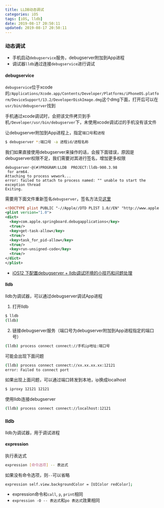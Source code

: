 ```yaml
---
title: LLDB动态调试
categories: iOS
tags: [iOS, lldb]
date: 2019-08-17 20:50:11
updated: 2019-08-17 20:50:11
---
```





### 动态调试
* 手机启动`debugservice`服务，debugserver附加到App进程
* 调试器`lldb`通过连接`debugservice`进行调试


#### debugservice
`debugservice`位于xcode的`/Applications/Xcode.app/Contents/Developer/Platforms/iPhoneOS.platform/DeviceSupport/13.2/DeveloperDiskImage.dmg`这个dmg下面，打开后可以在`usr/bin/debugserver`找到

手机通过xcode调试时，会把该文件拷贝到手机`/Developer/usr/bin/debugserver`下，未使用xcode调试过的手机没有该文件

让debugserver附加到App进程上，指定`端口号`和`进程`
```sh
$ debugserver *:端口号 -a 进程id/进程名称
```

我们如果直接使用debugserver来操作的话，会报下面错误，原因是debugserver权限不足，我们需要对其进行签名，增加更多权限
```
debugserver-@(#)PROGRAM:LLDB  PROJECT:lldb-900.3.98
 for arm64.
Attaching to process wework...
error: failed to attach to process named: "" unable to start the exception thread
Exiting.
```

需要用下面文件重新签名`debugserver`，签名方法见[这里](https://blog.bombox.org//2020-02-04/ios-entitlement/)
```xml
<!DOCTYPE plist PUBLIC "-//Apple//DTD PLIST 1.0//EN" "http://www.apple.com/DTDs/PropertyList-1.0.dtd">
<plist version="1.0">
<dict>
  <key>com.apple.springboard.debugapplications</key>
  <true/>
  <key>get-task-allow</key>
  <true/>
  <key>task_for_pid-allow</key>
  <true/>
  <key>run-unsigned-code</key>
  <true/>
</dict>
</plist>
```

- [iOS12 下配置debugserver + lldb调试环境的小技巧和问题处理](http://www.iosre.com/t/ios12-debugserver-lldb/14429)

#### lldb
lldb为调试器，可以通过debugserver调试App进程

1. 打开lldb
```sh
$ lldb 
(lldb) 
```
2. 链接debugserver服务（端口号为debugserver附加到App进程指定的端口号）
```sh
(lldb) process connect connect://手机ip地址:端口号
```

可能会出现下面问题
```sh
(lldb) process connect connect://xx.xx.xx.xx:12121
error: Failed to connect port
```

如果出现上面问题，可以通过端口转发到本地，ip换成localhost
```sh
$ iproxy 12121 12121
```
使用lldb连接debugserver
```sh
(lldb) process connect connect://localhost:12121
```

### lldb
lldb为调试器，用于调试进程

#### expression
执行表达式
```sh
expression [命令选项] -- 表达式
```
如果没有命令选项，则`--`可以省略

```sh
expression self.view.backgroundColor = [UIColor redColor];
```

* expression命令和`call`, `p`, `print`相同
* `expression -O -- 表达式`和`po 表达式`效果相同

